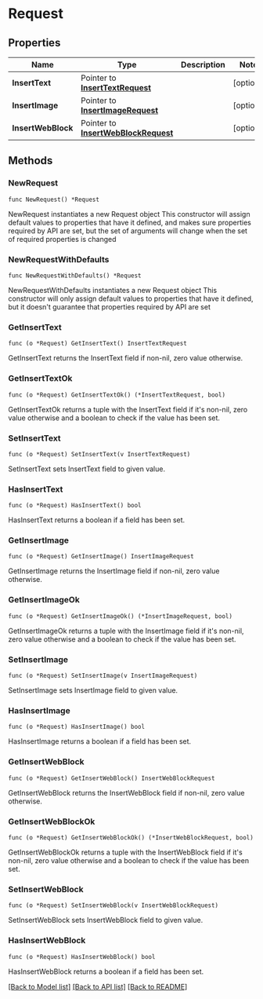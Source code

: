 # Request

## Properties

Name | Type | Description | Notes
------------ | ------------- | ------------- | -------------
**InsertText** | Pointer to [**InsertTextRequest**](InsertTextRequest.md) |  | [optional] 
**InsertImage** | Pointer to [**InsertImageRequest**](InsertImageRequest.md) |  | [optional] 
**InsertWebBlock** | Pointer to [**InsertWebBlockRequest**](InsertWebBlockRequest.md) |  | [optional] 

## Methods

### NewRequest

`func NewRequest() *Request`

NewRequest instantiates a new Request object
This constructor will assign default values to properties that have it defined,
and makes sure properties required by API are set, but the set of arguments
will change when the set of required properties is changed

### NewRequestWithDefaults

`func NewRequestWithDefaults() *Request`

NewRequestWithDefaults instantiates a new Request object
This constructor will only assign default values to properties that have it defined,
but it doesn't guarantee that properties required by API are set

### GetInsertText

`func (o *Request) GetInsertText() InsertTextRequest`

GetInsertText returns the InsertText field if non-nil, zero value otherwise.

### GetInsertTextOk

`func (o *Request) GetInsertTextOk() (*InsertTextRequest, bool)`

GetInsertTextOk returns a tuple with the InsertText field if it's non-nil, zero value otherwise
and a boolean to check if the value has been set.

### SetInsertText

`func (o *Request) SetInsertText(v InsertTextRequest)`

SetInsertText sets InsertText field to given value.

### HasInsertText

`func (o *Request) HasInsertText() bool`

HasInsertText returns a boolean if a field has been set.

### GetInsertImage

`func (o *Request) GetInsertImage() InsertImageRequest`

GetInsertImage returns the InsertImage field if non-nil, zero value otherwise.

### GetInsertImageOk

`func (o *Request) GetInsertImageOk() (*InsertImageRequest, bool)`

GetInsertImageOk returns a tuple with the InsertImage field if it's non-nil, zero value otherwise
and a boolean to check if the value has been set.

### SetInsertImage

`func (o *Request) SetInsertImage(v InsertImageRequest)`

SetInsertImage sets InsertImage field to given value.

### HasInsertImage

`func (o *Request) HasInsertImage() bool`

HasInsertImage returns a boolean if a field has been set.

### GetInsertWebBlock

`func (o *Request) GetInsertWebBlock() InsertWebBlockRequest`

GetInsertWebBlock returns the InsertWebBlock field if non-nil, zero value otherwise.

### GetInsertWebBlockOk

`func (o *Request) GetInsertWebBlockOk() (*InsertWebBlockRequest, bool)`

GetInsertWebBlockOk returns a tuple with the InsertWebBlock field if it's non-nil, zero value otherwise
and a boolean to check if the value has been set.

### SetInsertWebBlock

`func (o *Request) SetInsertWebBlock(v InsertWebBlockRequest)`

SetInsertWebBlock sets InsertWebBlock field to given value.

### HasInsertWebBlock

`func (o *Request) HasInsertWebBlock() bool`

HasInsertWebBlock returns a boolean if a field has been set.


[[Back to Model list]](../README.md#documentation-for-models) [[Back to API list]](../README.md#documentation-for-api-endpoints) [[Back to README]](../README.md)



